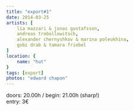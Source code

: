 ```yaml
---
title: "export#1"
date: 2014-03-25
artists: [
    lia mazzari & jonas gustafsson,
    andreas trobollowitsch,
    alexander chernyshkov & marina poleukhina,
    gobi drab & tamara friebel
]
location: {
    name: "hut"
}
tags: [export]
photos: "edward chapon"
---
```

doors: 20.00h / begin: 21.00h (sharp!)  
entry: 3€

